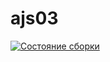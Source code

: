 # ajs03

[![Состояние сборки](https://ci.appveyor.com/api/projects/status/bd8o6ayw4l4r7v6v?svg=true)](https://ci.appveyor.com/project/Tolik19bat/ajs03)
